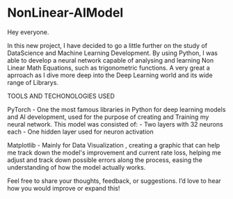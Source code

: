 # NonLinear-AIModel
Hey everyone.

In this new project, I have decided to go a little further on the study of DataScience and Machine Learning Development.
By using Python, I was able to develop a neural network capable of analysing and learning Non Linear Math Equations, such as trigonometric functions.
A very great a aprroach as I dive more deep into the Deep Learning world and its wide range of Librarys.

TOOLS AND TECHONOLOGIES USED 

PyTorch - One the most famous libraries in Python for deep learning models and AI development, used for the purpose of creating and Training my neural network.
This model was consisted of:
    - Two layers with 32 neurons each
    - One hidden layer used for neuron activation

Matplotlib - Mainly for Data Visualization , creating a graphic that can help me track down the model's improvement and current rate loss,
helping me adjust and track down possible errors along the process, easing the understanding of how the model actually works.

Feel free to share your thoughts, feedback, or suggestions. 
I’d love to hear how you would improve or expand this!

